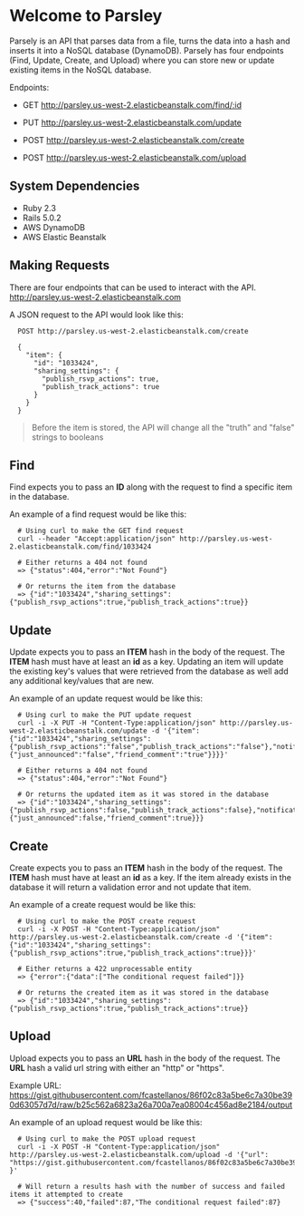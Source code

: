 # Welcome to Parsley

Parsely is an API that parses data from a file, turns the data into a hash and inserts it into a NoSQL database (DynamoDB).
Parsely has four endpoints (Find, Update, Create, and Upload) where you can store new or update existing items
in the NoSQL database.

Endpoints:

  * GET http://parsley.us-west-2.elasticbeanstalk.com/find/:id
  
  * PUT http://parsley.us-west-2.elasticbeanstalk.com/update
  
  * POST http://parsley.us-west-2.elasticbeanstalk.com/create

  * POST http://parsley.us-west-2.elasticbeanstalk.com/upload

## System Dependencies
  * Ruby 2.3
  * Rails 5.0.2
  * AWS DynamoDB
  * AWS Elastic Beanstalk

## Making Requests

There are four endpoints that can be used to interact with the API. http://parsley.us-west-2.elasticbeanstalk.com

A JSON request to the API would look like this:

```
  POST http://parsley.us-west-2.elasticbeanstalk.com/create 

  {
    "item": {
      "id": "1033424",
      "sharing_settings": {
        "publish_rsvp_actions": true,
        "publish_track_actions": true
      }
    }
  }
```

> Before the item is stored, the API will change all the "truth" and "false" strings to booleans

## Find

Find expects you to pass an **ID** along with the request to find a specific item in the database.

An example of a find request would be like this:

```shell
  # Using curl to make the GET find request
  curl --header "Accept:application/json" http://parsley.us-west-2.elasticbeanstalk.com/find/1033424
  
  # Either returns a 404 not found
  => {"status":404,"error":"Not Found"}
  
  # Or returns the item from the database
  => {"id":"1033424","sharing_settings":{"publish_rsvp_actions":true,"publish_track_actions":true}}
```

## Update

Update expects you to pass an **ITEM** hash in the body of the request. The **ITEM** hash must have at least an **id** as a key.
Updating an item will update the existing key's values that were retrieved from the database as well add any additional key/values
that are new.

An example of an update request would be like this:

```shell
  # Using curl to make the PUT update request
  curl -i -X PUT -H "Content-Type:application/json" http://parsley.us-west-2.elasticbeanstalk.com/update -d '{"item":{"id":"1033424","sharing_settings":{"publish_rsvp_actions":"false","publish_track_actions":"false"},"notification_settings":{"just_announced":"false","friend_comment":"true"}}}}'
  
  # Either returns a 404 not found
  => {"status":404,"error":"Not Found"}
  
  # Or returns the updated item as it was stored in the database
  => {"id":"1033424","sharing_settings":{"publish_rsvp_actions":false,"publish_track_actions":false},"notification_settings":{"just_announced":false,"friend_comment":true}}}
```

## Create

Create expects you to pass an **ITEM** hash in the body of the request. The **ITEM** hash must have at least an **id** as a key.
If the item already exists in the database it will return a validation error and not update that item.

An example of a create request would be like this:

```shell
  # Using curl to make the POST create request
  curl -i -X POST -H "Content-Type:application/json" http://parsley.us-west-2.elasticbeanstalk.com/create -d '{"item":{"id":"1033424","sharing_settings":{"publish_rsvp_actions":true,"publish_track_actions":true}}}'
  
  # Either returns a 422 unprocessable entity
  => {"error":{"data":["The conditional request failed"]}}
  
  # Or returns the created item as it was stored in the database
  => {"id":"1033424","sharing_settings":{"publish_rsvp_actions":true,"publish_track_actions":true}}
```

## Upload

Upload expects you to pass an **URL** hash in the body of the request. The **URL** hash a valid url string with either an
"http" or "https".

Example URL: https://gist.githubusercontent.com/fcastellanos/86f02c83a5be6c7a30be390d63057d7d/raw/b25c562a6823a26a700a7ea08004c456ad8e2184/output

An example of an upload request would be like this:

```shell
  # Using curl to make the POST upload request
  curl -i -X POST -H "Content-Type:application/json" http://parsley.us-west-2.elasticbeanstalk.com/upload -d '{"url": "https://gist.githubusercontent.com/fcastellanos/86f02c83a5be6c7a30be390d63057d7d/raw/b25c562a6823a26a700a7ea08004c456ad8e2184/output" }'
  
  # Will return a results hash with the number of success and failed items it attempted to create
  => {"success":40,"failed":87,"The conditional request failed":87}
```